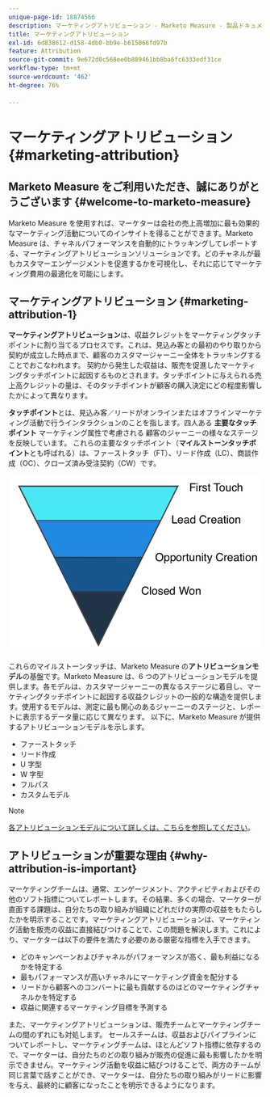 ```yaml
---
unique-page-id: 18874566
description: マーケティングアトリビューション - Marketo Measure - 製品ドキュメント
title: マーケティングアトリビューション
exl-id: 6d838612-d158-4db0-bb9e-b615066fd97b
feature: Attribution
source-git-commit: 9e672d0c568ee0b889461bb8ba6fc6333edf31ce
workflow-type: tm+mt
source-wordcount: '462'
ht-degree: 76%

---
```


# マーケティングアトリビューション {#marketing-attribution}

## Marketo Measure をご利用いただき、誠にありがとうございます {#welcome-to-marketo-measure}

Marketo Measure を使用すれば、マーケターは会社の売上高増加に最も効果的なマーケティング活動についてのインサイトを得ることができます。Marketo Measure は、チャネルパフォーマンスを自動的にトラッキングしてレポートする、マーケティングアトリビューションソリューションです。どのチャネルが最もカスタマーエンゲージメントを促進するかを可視化し、それに応じてマーケティング費用の最適化を可能にします。

## マーケティングアトリビューション {#marketing-attribution-1}

**マーケティングアトリビューション**&#x200B;は、収益クレジットをマーケティングタッチポイントに割り当てるプロセスです。これは、見込み客との最初のやり取りから契約が成立した時点まで、顧客のカスタマージャーニー全体をトラッキングすることでおこなわれます。 契約から発生した収益は、販売を促進したマーケティングタッチポイントに起因するものとされます。タッチポイントに与えられる売上高クレジットの量は、そのタッチポイントが顧客の購入決定にどの程度影響したかによって異なります。

**タッチポイント**&#x200B;とは、見込み客／リードがオンラインまたはオフラインマーケティング活動で行うインタラクションのことを指します。四人ある **主要なタッチポイント** マーケティング属性で考慮される 顧客のジャーニーの様々なステージを反映しています。 これらの主要なタッチポイント（**マイルストーンタッチポイント**&#x200B;とも呼ばれる）は、ファーストタッチ（FT）、リード作成（LC）、商談作成（OC）、クローズ済み受注契約（CW）です。

![](assets/1.png)

これらのマイルストーンタッチは、Marketo Measure の&#x200B;**アトリビューションモデル**&#x200B;の基盤です。Marketo Measure は、6 つのアトリビューションモデルを提供します。各モデルは、カスタマージャーニーの異なるステージに着目し、マーケティングタッチポイントに起因する収益クレジットの一般的な構造を提供します。使用するモデルは、測定に最も関心のあるジャーニーのステージと、レポートに表示するデータ量に応じて異なります。 以下に、Marketo Measure が提供するアトリビューションモデルを示します。

* ファーストタッチ
* リード作成
* U 字型
* W 字型
* フルパス
* カスタムモデル

>[!NOTE]
>
>[各アトリビューションモデルについて詳しくは、こちらを参照してください](/help/introduction-to-marketo-measure/overview-resources/marketo-measure-attribution-models.md)。

## アトリビューションが重要な理由 {#why-attribution-is-important}

マーケティングチームは、通常、エンゲージメント、アクティビティおよびその他のソフト指標についてレポートします。その結果、多くの場合、マーケターが直面する課題は、自分たちの取り組みが組織にどれだけの実際の収益をもたらしたかを明示することです。マーケティングアトリビューションは、マーケティング活動を販売の収益に直接結びつけることで、この問題を解決します。これにより、マーケターは以下の要件を満たす必要のある厳密な指標を入手できます。

* どのキャンペーンおよびチャネルがパフォーマンスが高く、最も利益になるかを特定する
* 最もパフォーマンスが高いチャネルにマーケティング資金を配分する
* リードから顧客へのコンバートに最も貢献するのはどのマーケティングチャネルかを特定する
* 収益に関連するマーケティング目標を予測する

また、マーケティングアトリビューションは、販売チームとマーケティングチームの間のずれにも対処します。 セールスチームは、収益およびパイプラインについてレポートし、マーケティングチームは、ほとんどソフト指標に依存するので、マーケターは、自分たちのどの取り組みが販売の促進に最も影響したかを明示できません。マーケティング活動を収益に結びつけることで、両方のチームが同じ言葉で話すことができ、マーケターは、自分たちの取り組みがリードに影響を与え、最終的に顧客になったことを明示できるようになります。
